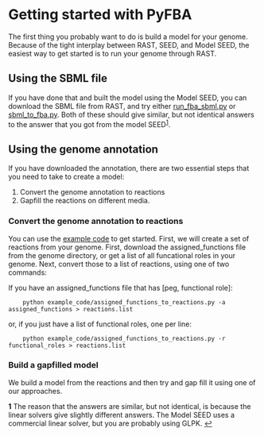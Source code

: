 # Getting started with PyFBA

The first thing you probably want to do is build a model for your genome. Because of the tight interplay between
RAST, SEED, and Model SEED, the easiest way to get started is to run your genome through RAST. 

## Using the SBML file

If you have done that and built the model using the Model SEED, you can download the SBML file from RAST, and 
try either [run_fba_sbml.py](example_code/run_fba_sbml.py) or [sbml_to_fba.py](example_code/sbml_to_fba.py). Both of 
these should give similar, but not identical answers to the answer that you got from the model 
SEED<sup id="a1">[1](#f1)</sup>.

## Using the genome annotation

If you have downloaded the annotation, there are two essential steps that you need to take to create a model:

1. Convert the genome annotation to reactions
2. Gapfill the reactions on different media.

### Convert the genome annotation to reactions

You can use the [example code](example_code) to get started. First, we will create a set of reactions from your genome.
First, download the assigned_functions file from the genome directory, or get a list of all funcational roles in your
genome. Next, convert those to a list of reactions, using one of two commands:

If you have an assigned_functions file that has [peg, functional role]:

```
    python example_code/assigned_functions_to_reactions.py -a assigned_functions > reactions.list
```

or, if you just have a list of functional roles, one per line:

```
    python example_code/assigned_functions_to_reactions.py -r functional_roles > reactions.list
```

### Build a gapfilled model

We build a model from the reactions and then try and gap fill it using one of our approaches. 


<b id="f1">1</b> The reason that the answers are similar, but not identical, is because the linear solvers give
slightly different answers. The Model SEED uses a commercial linear solver, but you are probably using GLPK. [↩](#a1)